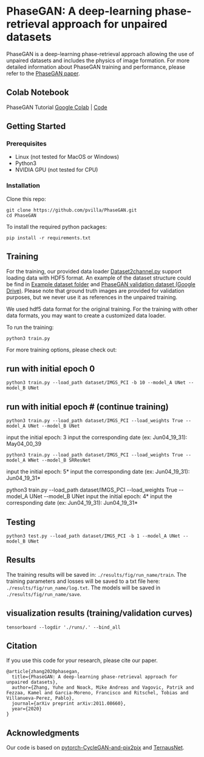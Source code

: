 # PhaseGAN: A deep-learning phase-retrieval approach for unpaired datasets
PhaseGAN is a deep-learning phase-retrieval approach allowing the use of unpaired datasets and includes the physics of image formation. 
For more detailed information about PhaseGAN training and performance, please refer to the [PhaseGAN paper](https://arxiv.org/abs/2011.08660).

## Colab Notebook
PhaseGAN Tutorial [Google Colab](https://colab.research.google.com/github/pvilla/PhaseGAN/blob/master/PhaseGAN_Notebook.ipynb) | [Code](https://github.com/pvilla/PhaseGAN/blob/master/PhaseGAN_Notebook.ipynb)

## Getting Started
### Prerequisites

- Linux (not tested for MacOS or Windows)
- Python3
- NVIDIA GPU (not tested for CPU)

### Installation

Clone this repo:

```
git clone https://github.com/pvilla/PhaseGAN.git
cd PhaseGAN
```
To install the required python packages:

```
pip install -r requirements.txt
```

## Training
For the training, our provided data loader [Dataset2channel.py](https://github.com/pvilla/PhaseGAN/blob/master/dataset/Dataset2channel.py) support loading data with HDF5 format. An example of the dataset structure could be find in [Example dataset folder](https://github.com/pvilla/PhaseGAN/tree/master/dataset/example_dataset) and [PhaseGAN validation dataset (Google Drive)](https://drive.google.com/drive/folders/1rKTZYJa54WeG-2TikoXpdRcqTiSQ-Ps5?usp=sharing).
Please note that ground truth images are provided for validation purposes, but we never use it as references in the unpaired training. 

We used hdf5 data format for the original training. For the training with other data formats, you may want to create a customized data loader. 

To run the training:

`python3 train.py`

For more training options, please check out:

## run with initial epoch 0
```
python3 train.py --load_path dataset/IMGS_PCI -b 10 --model_A UNet --model_B UNet
```

## run with initial epoch # (continue training)
```
python3 train.py --load_path dataset/IMGS_PCI --load_weights True --model_A UNet --model_B UNet
```
input the initial epoch: 3
input the corresponding date (ex: Jun04_19_31): May04_00_39
```
python3 train.py --load_path dataset/IMGS_PCI --load_weights True --model_A WNet --model_B SRResNet
```
input the initial epoch: 5*
input the corresponding date (ex: Jun04_19_31): Jun04_19_31*

python3 train.py --load_path dataset/IMGS_PCI --load_weights True --model_A UNet --model_B UNet
input the initial epoch: 4*
input the corresponding date (ex: Jun04_19_31): Jun04_19_31*

## Testing
```
python3 test.py --load_path dataset/IMGS_PCI -b 1 --model_A UNet --model_B UNet
```

## Results
The training results will be saved in: `./results/fig/run_name/train`.
The training parameters and losses will be saved to a txt file here: `./results/fig/run_name/log.txt`.
The models will be saved in `./results/fig/run_name/save`.

## visualization results (training/validation curves) 
```
tensorboard --logdir './runs/.' --bind_all
```

## Citation
If you use this code for your research, please cite our paper.
```
@article{zhang2020phasegan,
  title={PhaseGAN: A deep-learning phase-retrieval approach for unpaired datasets},
  author={Zhang, Yuhe and Noack, Mike Andreas and Vagovic, Patrik and Fezzaa, Kamel and Garcia-Moreno, Francisco and Ritschel, Tobias and Villanueva-Perez, Pablo},
  journal={arXiv preprint arXiv:2011.08660},
  year={2020}
}
```
## Acknowledgments
Our code is based on [pytorch-CycleGAN-and-pix2pix](https://github.com/junyanz/pytorch-CycleGAN-and-pix2pix) and [TernausNet](https://github.com/ternaus/TernausNet).
